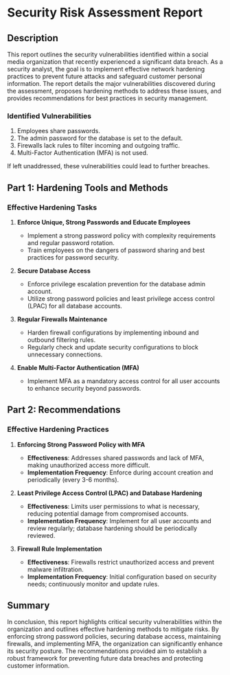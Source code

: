 # Security Risk Assessment Report

## Description

This report outlines the security vulnerabilities identified within a social media organization that recently experienced a significant data breach. As a security analyst, the goal is to implement effective network hardening practices to prevent future attacks and safeguard customer personal information. The report details the major vulnerabilities discovered during the assessment, proposes hardening methods to address these issues, and provides recommendations for best practices in security management.

### Identified Vulnerabilities

1. Employees share passwords.
2. The admin password for the database is set to the default.
3. Firewalls lack rules to filter incoming and outgoing traffic.
4. Multi-Factor Authentication (MFA) is not used.

If left unaddressed, these vulnerabilities could lead to further breaches.

## Part 1: Hardening Tools and Methods

### Effective Hardening Tasks
1. **Enforce Unique, Strong Passwords and Educate Employees**
   - Implement a strong password policy with complexity requirements and regular password rotation.
   - Train employees on the dangers of password sharing and best practices for password security.

2. **Secure Database Access**
   - Enforce privilege escalation prevention for the database admin account.
   - Utilize strong password policies and least privilege access control (LPAC) for all database accounts.

3. **Regular Firewalls Maintenance**
   - Harden firewall configurations by implementing inbound and outbound filtering rules.
   - Regularly check and update security configurations to block unnecessary connections.

4. **Enable Multi-Factor Authentication (MFA)**
   - Implement MFA as a mandatory access control for all user accounts to enhance security beyond passwords.

## Part 2: Recommendations

### Effective Hardening Practices
1. **Enforcing Strong Password Policy with MFA**
   - **Effectiveness**: Addresses shared passwords and lack of MFA, making unauthorized access more difficult.
   - **Implementation Frequency**: Enforce during account creation and periodically (every 3-6 months).

2. **Least Privilege Access Control (LPAC) and Database Hardening**
   - **Effectiveness**: Limits user permissions to what is necessary, reducing potential damage from compromised accounts.
   - **Implementation Frequency**: Implement for all user accounts and review regularly; database hardening should be periodically reviewed.

3. **Firewall Rule Implementation**
   - **Effectiveness**: Firewalls restrict unauthorized access and prevent malware infiltration.
   - **Implementation Frequency**: Initial configuration based on security needs; continuously monitor and update rules.

## Summary
In conclusion, this report highlights critical security vulnerabilities within the organization and outlines effective hardening methods to mitigate risks. By enforcing strong password policies, securing database access, maintaining firewalls, and implementing MFA, the organization can significantly enhance its security posture. The recommendations provided aim to establish a robust framework for preventing future data breaches and protecting customer information.
